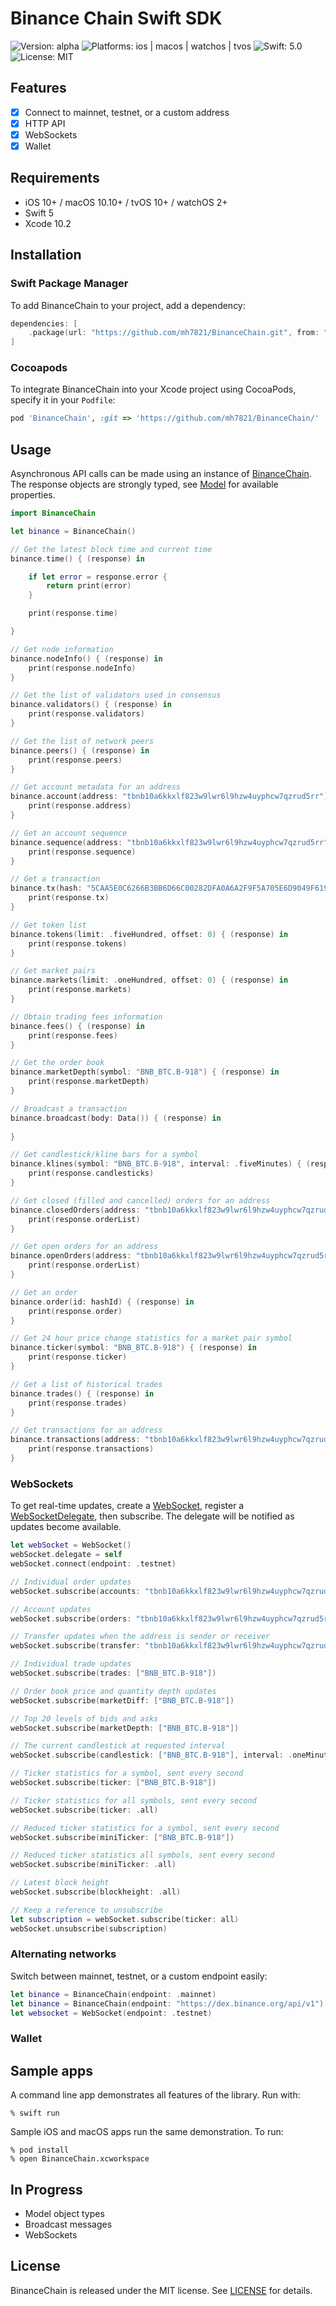 # Binance Chain Swift SDK

![Version: alpha](https://img.shields.io/badge/version-1.0.0--alpha-orange.svg)
![Platforms: ios | macos | watchos | tvos](https://img.shields.io/badge/platform-ios%20%7C%20macos%20%7C%20watchos%20%7C%20tvos-blue.svg)
![Swift: 5.0](https://img.shields.io/badge/swift-5.0-brightgreen.svg)
![License: MIT](https://img.shields.io/badge/license-MIT-ff69b4.svg)

## Features

- [x] Connect to mainnet, testnet, or a custom address
- [x] HTTP API
- [x] WebSockets
- [x] Wallet

## Requirements

- iOS 10+ / macOS 10.10+ / tvOS 10+ / watchOS 2+
- Swift 5
- Xcode 10.2

## Installation

### Swift Package Manager

To add BinanceChain to your project, add a dependency:

```swift
dependencies: [
    .package(url: "https://github.com/mh7821/BinanceChain.git", from: "1.0.0-alpha")
]
```

### Cocoapods

To integrate BinanceChain into your Xcode project using CocoaPods, specify it in your `Podfile`:

```ruby
pod 'BinanceChain', :git => 'https://github.com/mh7821/BinanceChain/'
```

## Usage

Asynchronous API calls can be made using an instance of [BinanceChain](https://github.com/mh7821/SwiftBinanceChain/blob/master/BinanceChain/Sources/Core/BinanceChain.swift). The response objects are strongly typed, see [Model](https://github.com/mh7821/SwiftBinanceChain/blob/master/BinanceChain/Sources/Core/Model.swift) for available properties.

```swift
import BinanceChain

let binance = BinanceChain()

// Get the latest block time and current time
binance.time() { (response) in

    if let error = response.error {
        return print(error)
    }

    print(response.time)

}

// Get node information
binance.nodeInfo() { (response) in
    print(response.nodeInfo)
}

// Get the list of validators used in consensus
binance.validators() { (response) in
    print(response.validators)
}

// Get the list of network peers
binance.peers() { (response) in
    print(response.peers)
}

// Get account metadata for an address
binance.account(address: "tbnb10a6kkxlf823w9lwr6l9hzw4uyphcw7qzrud5rr") { (response) in
    print(response.address)
}

// Get an account sequence
binance.sequence(address: "tbnb10a6kkxlf823w9lwr6l9hzw4uyphcw7qzrud5rr") { (response) in
    print(response.sequence)
}

// Get a transaction
binance.tx(hash: "5CAA5E0C6266B3BB6D66C00282DFA0A6A2F9F5A705E6D9049F619B63E1BE43FF") { (response) in
    print(response.tx)
}

// Get token list
binance.tokens(limit: .fiveHundred, offset: 0) { (response) in
    print(response.tokens)
}

// Get market pairs
binance.markets(limit: .oneHundred, offset: 0) { (response) in
    print(response.markets)
}

// Obtain trading fees information
binance.fees() { (response) in
    print(response.fees)
}

// Get the order book
binance.marketDepth(symbol: "BNB_BTC.B-918") { (response) in
    print(response.marketDepth)
}

// Broadcast a transaction
binance.broadcast(body: Data()) { (response) in
    
}

// Get candlestick/kline bars for a symbol
binance.klines(symbol: "BNB_BTC.B-918", interval: .fiveMinutes) { (response) in
    print(response.candlesticks)
}

// Get closed (filled and cancelled) orders for an address
binance.closedOrders(address: "tbnb10a6kkxlf823w9lwr6l9hzw4uyphcw7qzrud5rr") { (response) in
    print(response.orderList)
}

// Get open orders for an address
binance.openOrders(address: "tbnb10a6kkxlf823w9lwr6l9hzw4uyphcw7qzrud5rr") { (response) in
    print(response.orderList)
}

// Get an order
binance.order(id: hashId) { (response) in
    print(response.order)
}

// Get 24 hour price change statistics for a market pair symbol
binance.ticker(symbol: "BNB_BTC.B-918") { (response) in
    print(response.ticker)
}

// Get a list of historical trades
binance.trades() { (response) in
    print(response.trades)
}

// Get transactions for an address
binance.transactions(address: "tbnb10a6kkxlf823w9lwr6l9hzw4uyphcw7qzrud5rr") { (response) in
    print(response.transactions)
}
```

### WebSockets

To get real-time updates, create a [WebSocket](https://github.com/mh7821/SwiftBinanceChain/blob/master/BinanceChain/Sources/Core/WebSocket.swift), register a [WebSocketDelegate](https://github.com/mh7821/SwiftBinanceChain/blob/master/BinanceChain/Sources/Core/WebSocket.swift), then subscribe. The delegate will be notified as updates become available.

```swift
let webSocket = WebSocket()
webSocket.delegate = self
webSocket.connect(endpoint: .testnet)

// Individual order updates
webSocket.subscribe(accounts: "tbnb10a6kkxlf823w9lwr6l9hzw4uyphcw7qzrud5rr")

// Account updates
webSocket.subscribe(orders: "tbnb10a6kkxlf823w9lwr6l9hzw4uyphcw7qzrud5rr")

// Transfer updates when the address is sender or receiver
webSocket.subscribe(transfer: "tbnb10a6kkxlf823w9lwr6l9hzw4uyphcw7qzrud5rr")

// Individual trade updates
webSocket.subscribe(trades: ["BNB_BTC.B-918"])

// Order book price and quantity depth updates
webSocket.subscribe(marketDiff: ["BNB_BTC.B-918"])

// Top 20 levels of bids and asks
webSocket.subscribe(marketDepth: ["BNB_BTC.B-918"])

// The current candlestick at requested interval
webSocket.subscribe(candlestick: ["BNB_BTC.B-918"], interval: .oneMinute)

// Ticker statistics for a symbol, sent every second
webSocket.subscribe(ticker: ["BNB_BTC.B-918"])

// Ticker statistics for all symbols, sent every second
webSocket.subscribe(ticker: .all)

// Reduced ticker statistics for a symbol, sent every second
webSocket.subscribe(miniTicker: ["BNB_BTC.B-918"])

// Reduced ticker statistics all symbols, sent every second
webSocket.subscribe(miniTicker: .all)

// Latest block height
webSocket.subscribe(blockheight: .all)

// Keep a reference to unsubscribe
let subscription = webSocket.subscribe(ticker: all)
webSocket.unsubscribe(subscription)
```

### Alternating networks

Switch between mainnet, testnet, or a custom endpoint easily:

```swift
let binance = BinanceChain(endpoint: .mainnet)
let binance = BinanceChain(endpoint: "https://dex.binance.org/api/v1")
let websocket = WebSocket(endpoint: .testnet)
```

### Wallet



## Sample apps

A command line app demonstrates all features of the library. Run with:

```console
% swift run
```

Sample iOS and macOS apps run the same demonstration. To run:

```console
% pod install
% open BinanceChain.xcworkspace
```

## In Progress

* Model object types
* Broadcast messages
* WebSockets

## License

BinanceChain is released under the MIT license. See [LICENSE](https://raw.githubusercontent.com/mh7821/SwiftBinanceChain/master/LICENSE) for details.
